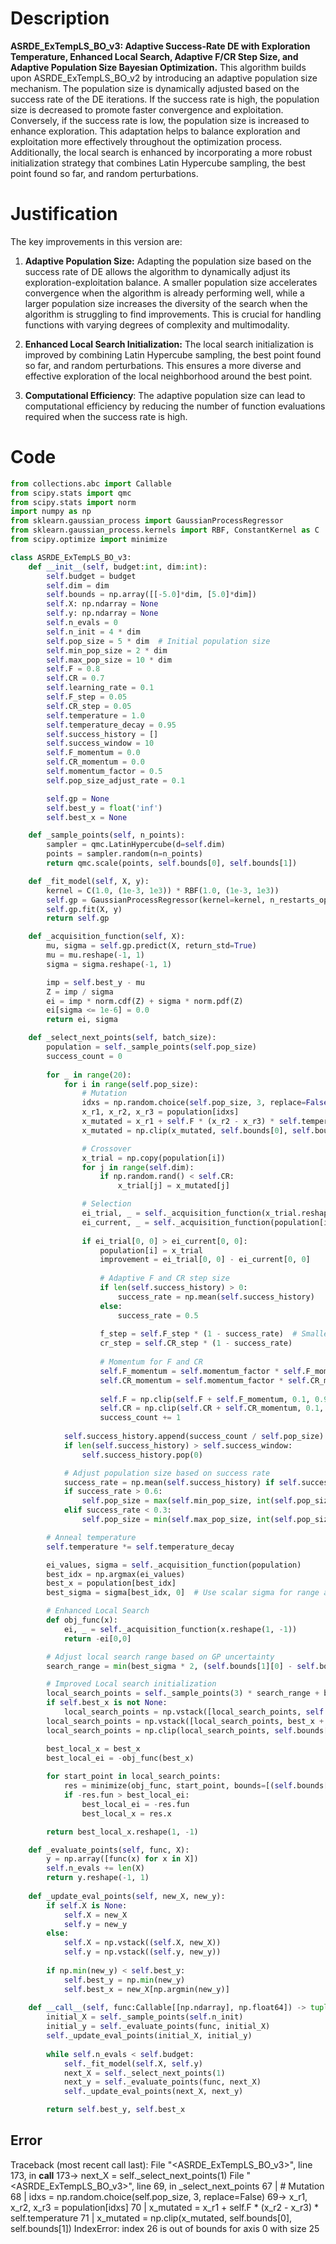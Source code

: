 # Description
**ASRDE_ExTempLS_BO_v3: Adaptive Success-Rate DE with Exploration Temperature, Enhanced Local Search, Adaptive F/CR Step Size, and Adaptive Population Size Bayesian Optimization.** This algorithm builds upon ASRDE_ExTempLS_BO_v2 by introducing an adaptive population size mechanism. The population size is dynamically adjusted based on the success rate of the DE iterations. If the success rate is high, the population size is decreased to promote faster convergence and exploitation. Conversely, if the success rate is low, the population size is increased to enhance exploration. This adaptation helps to balance exploration and exploitation more effectively throughout the optimization process. Additionally, the local search is enhanced by incorporating a more robust initialization strategy that combines Latin Hypercube sampling, the best point found so far, and random perturbations.

# Justification
The key improvements in this version are:

1.  **Adaptive Population Size:** Adapting the population size based on the success rate of DE allows the algorithm to dynamically adjust its exploration-exploitation balance. A smaller population size accelerates convergence when the algorithm is already performing well, while a larger population size increases the diversity of the search when the algorithm is struggling to find improvements. This is crucial for handling functions with varying degrees of complexity and multimodality.

2.  **Enhanced Local Search Initialization:** The local search initialization is improved by combining Latin Hypercube sampling, the best point found so far, and random perturbations. This ensures a more diverse and effective exploration of the local neighborhood around the best point.

3. **Computational Efficiency**: The adaptive population size can lead to computational efficiency by reducing the number of function evaluations required when the success rate is high.

# Code
```python
from collections.abc import Callable
from scipy.stats import qmc
from scipy.stats import norm
import numpy as np
from sklearn.gaussian_process import GaussianProcessRegressor
from sklearn.gaussian_process.kernels import RBF, ConstantKernel as C
from scipy.optimize import minimize

class ASRDE_ExTempLS_BO_v3:
    def __init__(self, budget:int, dim:int):
        self.budget = budget
        self.dim = dim
        self.bounds = np.array([[-5.0]*dim, [5.0]*dim])
        self.X: np.ndarray = None
        self.y: np.ndarray = None
        self.n_evals = 0
        self.n_init = 4 * dim
        self.pop_size = 5 * dim  # Initial population size
        self.min_pop_size = 2 * dim
        self.max_pop_size = 10 * dim
        self.F = 0.8
        self.CR = 0.7
        self.learning_rate = 0.1
        self.F_step = 0.05
        self.CR_step = 0.05
        self.temperature = 1.0
        self.temperature_decay = 0.95
        self.success_history = []
        self.success_window = 10
        self.F_momentum = 0.0
        self.CR_momentum = 0.0
        self.momentum_factor = 0.5
        self.pop_size_adjust_rate = 0.1

        self.gp = None
        self.best_y = float('inf')
        self.best_x = None

    def _sample_points(self, n_points):
        sampler = qmc.LatinHypercube(d=self.dim)
        points = sampler.random(n=n_points)
        return qmc.scale(points, self.bounds[0], self.bounds[1])

    def _fit_model(self, X, y):
        kernel = C(1.0, (1e-3, 1e3)) * RBF(1.0, (1e-3, 1e3))
        self.gp = GaussianProcessRegressor(kernel=kernel, n_restarts_optimizer=5)
        self.gp.fit(X, y)
        return self.gp

    def _acquisition_function(self, X):
        mu, sigma = self.gp.predict(X, return_std=True)
        mu = mu.reshape(-1, 1)
        sigma = sigma.reshape(-1, 1)

        imp = self.best_y - mu
        Z = imp / sigma
        ei = imp * norm.cdf(Z) + sigma * norm.pdf(Z)
        ei[sigma <= 1e-6] = 0.0
        return ei, sigma

    def _select_next_points(self, batch_size):
        population = self._sample_points(self.pop_size)
        success_count = 0
        
        for _ in range(20):
            for i in range(self.pop_size):
                # Mutation
                idxs = np.random.choice(self.pop_size, 3, replace=False)
                x_r1, x_r2, x_r3 = population[idxs]
                x_mutated = x_r1 + self.F * (x_r2 - x_r3) * self.temperature
                x_mutated = np.clip(x_mutated, self.bounds[0], self.bounds[1])

                # Crossover
                x_trial = np.copy(population[i])
                for j in range(self.dim):
                    if np.random.rand() < self.CR:
                        x_trial[j] = x_mutated[j]

                # Selection
                ei_trial, _ = self._acquisition_function(x_trial.reshape(1, -1))
                ei_current, _ = self._acquisition_function(population[i].reshape(1, -1))
                
                if ei_trial[0, 0] > ei_current[0, 0]:
                    population[i] = x_trial
                    improvement = ei_trial[0, 0] - ei_current[0, 0]
                    
                    # Adaptive F and CR step size
                    if len(self.success_history) > 0:
                        success_rate = np.mean(self.success_history)
                    else:
                        success_rate = 0.5
                    
                    f_step = self.F_step * (1 - success_rate)  # Smaller step when success is high
                    cr_step = self.CR_step * (1 - success_rate)
                    
                    # Momentum for F and CR
                    self.F_momentum = self.momentum_factor * self.F_momentum + (1 - self.momentum_factor) * f_step * improvement
                    self.CR_momentum = self.momentum_factor * self.CR_momentum + (1 - self.momentum_factor) * cr_step * improvement
                    
                    self.F = np.clip(self.F + self.F_momentum, 0.1, 0.9)
                    self.CR = np.clip(self.CR + self.CR_momentum, 0.1, 0.9)
                    success_count += 1
                
            self.success_history.append(success_count / self.pop_size)
            if len(self.success_history) > self.success_window:
                self.success_history.pop(0)

            # Adjust population size based on success rate
            success_rate = np.mean(self.success_history) if self.success_history else 0.5
            if success_rate > 0.6:
                self.pop_size = max(self.min_pop_size, int(self.pop_size * (1 - self.pop_size_adjust_rate)))
            elif success_rate < 0.3:
                self.pop_size = min(self.max_pop_size, int(self.pop_size * (1 + self.pop_size_adjust_rate)))

        # Anneal temperature
        self.temperature *= self.temperature_decay

        ei_values, sigma = self._acquisition_function(population)
        best_idx = np.argmax(ei_values)
        best_x = population[best_idx]
        best_sigma = sigma[best_idx, 0]  # Use scalar sigma for range adjustment

        # Enhanced Local Search
        def obj_func(x):
            ei, _ = self._acquisition_function(x.reshape(1, -1))
            return -ei[0,0]

        # Adjust local search range based on GP uncertainty
        search_range = min(best_sigma * 2, (self.bounds[1][0] - self.bounds[0][0]) / 2) # Limit search range

        # Improved Local search initialization
        local_search_points = self._sample_points(3) * search_range + best_x
        if self.best_x is not None:
            local_search_points = np.vstack([local_search_points, self.best_x + np.random.randn(1, self.dim) * search_range/2])
        local_search_points = np.vstack([local_search_points, best_x + np.random.randn(3, self.dim) * search_range/2]) # Add more random perturbations
        local_search_points = np.clip(local_search_points, self.bounds[0], self.bounds[1])

        best_local_x = best_x
        best_local_ei = -obj_func(best_x)
        
        for start_point in local_search_points:
            res = minimize(obj_func, start_point, bounds=[(self.bounds[0][i], self.bounds[1][i]) for i in range(self.dim)], method='L-BFGS-B')
            if -res.fun > best_local_ei:
                best_local_ei = -res.fun
                best_local_x = res.x

        return best_local_x.reshape(1, -1)

    def _evaluate_points(self, func, X):
        y = np.array([func(x) for x in X])
        self.n_evals += len(X)
        return y.reshape(-1, 1)
    
    def _update_eval_points(self, new_X, new_y):
        if self.X is None:
            self.X = new_X
            self.y = new_y
        else:
            self.X = np.vstack((self.X, new_X))
            self.y = np.vstack((self.y, new_y))
            
        if np.min(new_y) < self.best_y:
            self.best_y = np.min(new_y)
            self.best_x = new_X[np.argmin(new_y)]
    
    def __call__(self, func:Callable[[np.ndarray], np.float64]) -> tuple[np.float64, np.array]:
        initial_X = self._sample_points(self.n_init)
        initial_y = self._evaluate_points(func, initial_X)
        self._update_eval_points(initial_X, initial_y)
        
        while self.n_evals < self.budget:
            self._fit_model(self.X, self.y)
            next_X = self._select_next_points(1)
            next_y = self._evaluate_points(func, next_X)
            self._update_eval_points(next_X, next_y)

        return self.best_y, self.best_x
```
## Error
 Traceback (most recent call last):
  File "<ASRDE_ExTempLS_BO_v3>", line 173, in __call__
 173->             next_X = self._select_next_points(1)
  File "<ASRDE_ExTempLS_BO_v3>", line 69, in _select_next_points
  67 |                 # Mutation
  68 |                 idxs = np.random.choice(self.pop_size, 3, replace=False)
  69->                 x_r1, x_r2, x_r3 = population[idxs]
  70 |                 x_mutated = x_r1 + self.F * (x_r2 - x_r3) * self.temperature
  71 |                 x_mutated = np.clip(x_mutated, self.bounds[0], self.bounds[1])
IndexError: index 26 is out of bounds for axis 0 with size 25

